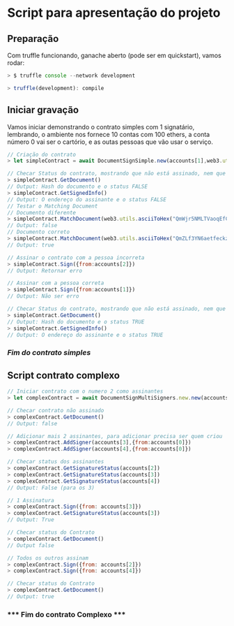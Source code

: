 # Script para apresentação do projeto

## Preparação

Com truffle funcionando, ganache aberto (pode ser em quickstart), vamos rodar:

```js
> $ truffle console --network development

> truffle(development): compile
```

## Iniciar gravação

Vamos iniciar demonstrando o contrato simples com 1 signatário, lembrando, o ambiente nos fornece 10 contas com 100 ethers, a conta número 0 vai ser o cartório, e as outas pessoas que vão usar o serviço.


```js
// Criação do contrato
> let simpleContract = await DocumentSignSimple.new(accounts[1],web3.utils.asciiToHex("QmZLf3YN6aetfeckzYaodUzYaJU5upF8cMpvVVUPf7hQVa"),{from:accounts[0]})

// Checar Status do contrato, mostrando que não está assinado, nem que o status da assinatura do signatário está "false"
> simpleContract.GetDocument()
// Output: Hash do documento e o status FALSE
> simpleContract.GetSignedInfo()
// Output: O endereço do assinante e o status FALSE
// Testar o Matching Document
// Documento diferente
> simpleContract.MatchDocument(web3.utils.asciiToHex("QmWjr5NMLTVaoqEfCUFoioZVsvM2b5fgwoz6dL2nDRxy7t"))
// Output: false
// Documento correto
> simpleContract.MatchDocument(web3.utils.asciiToHex("QmZLf3YN6aetfeckzYaodUzYaJU5upF8cMpvVVUPf7hQVa"))
// Output: true

// Assinar o contrato com a pessoa incorreta
> simpleContract.Sign({from:accounts[2]})
// Output: Retornar erro

// Assinar com a pessoa correta
> simpleContract.Sign({from:accounts[1]})
// Output: Não ser erro

// Checar Status do contrato, mostrando que não está assinado, nem que o status da assinatura do signatário está "false"
> simpleContract.GetDocument()
// Output: Hash do documento e o status TRUE
> simpleContract.GetSignedInfo()
// Output: O endereço do assinante e o status TRUE

```

### ***Fim do contrato simples***

## Script contrato complexo

```js
// Iniciar contrato com o numero 2 como assinantes
> let complexContract = await DocumentSignMultiSigners.new.new(accounts[2], web3.utils.asciiToHex("QmZLf3YN6aetfeckzYaodUzYaJU5upF8cMpvVVUPf7hQVa"),{from: accounts[0]})

// Checar contrato não assinado
> complexContract.GetDocument()
// Output: false

// Adicionar mais 2 assinantes, para adicionar precisa ser quem criou
> complexContract.AddSigner(accounts[3],{from:accounts[0]})
> complexContract.AddSigner(accounts[4],{from:accounts[0]})

// Checar status dos assinantes
> complexContract.GetSignatureStatus(accounts[2])
> complexContract.GetSignatureStatus(accounts[3])
> complexContract.GetSignatureStatus(accounts[4])
// Output: False (para os 3)

// 1 Assinatura
> complexContract.Sign({from: accounts[3]})
> complexContract.GetSignatureStatus(accounts[3])
// Output: True

// Checar status do Contrato
> complexContract.GetDocument()
// Output false

// Todos os outros assinam
> complexContract.Sign({from: accounts[2]})
> complexContract.Sign({from: accounts[4]})

// Checar status do Contrato
> complexContract.GetDocument()
// Output: true

```

### *** Fim do contrato Complexo ***